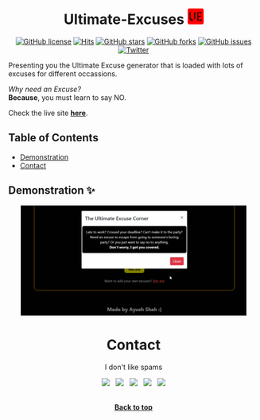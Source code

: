 # <div align="center">Ultimate-Excuses ![logo](assets/favicons/favicon-32x32.png)</div>

<div align="center">

[![GitHub license](https://img.shields.io/github/license/AyushShahh/Ultimate-Excuses?color=red&style=plastic)](https://github.com/AyushShahh/Ultimate-Excuses/blob/main/LICENSE)
[![Hits](https://hits.seeyoufarm.com/api/count/incr/badge.svg?url=https%3A%2F%2Fgithub.com%2FAyushShahh%2FUltimate-Excuses&count_bg=%23000000&title_bg=%23555555&icon=github.svg&icon_color=%23E7E7E7&title=views&edge_flat=false)](https://hits.seeyoufarm.com)
[![GitHub stars](https://img.shields.io/github/stars/AyushShahh/Ultimate-Excuses?style=plastic)](https://github.com/AyushShahh/Ultimate-Excuses/stargazers)
[![GitHub forks](https://img.shields.io/github/forks/AyushShahh/Ultimate-Excuses?style=plastic)](https://github.com/AyushShahh/Ultimate-Excuses/network)
[![GitHub issues](https://img.shields.io/github/issues/AyushShahh/Ultimate-Excuses?style=plastic)](https://github.com/AyushShahh/Ultimate-Excuses/issues)
[![Twitter](https://img.shields.io/twitter/url?color=grey&label=tweet%20this&logo=twitter&style=plastic&url=https%3A%2F%2Fgithub.com%2FAyushShahh%2FUltimate-Excuses)](https://twitter.com/intent/tweet?text=Woah!%20This%20is%20so%20cool.%20Check%20it%20out&url=https%3A%2F%2Fgithub.com%2FAyushShahh%2FUltimate-Excuses)
</div>

Presenting you the Ultimate Excuse generator that is loaded with lots of excuses for different occassions.

*Why need an Excuse?*<br>
**Because**, you must learn to say NO.

Check the live site **[here](https://ultimatexcuses.netlify.app)**.

## Table of Contents
- [Demonstration](#demonstration-)
- [Contact](#contact)

## Demonstration ✨
<div align="center"><img src="assets/demos/demonstration.gif" width="90%"></div>

# <div align="center">Contact</div>

<p align="center">I don't like spams</p>

<div align="center">
<a href="https://twitter.com/ayushshah__" target="_blank" rel="noopener noreferrer"><img src="https://img.icons8.com/plasticine/100/000000/twitter.png" width="50" /></a>  
&nbsp; <a href="https://www.instagram.com/ayushshah__/" target="_blank" rel="noopener noreferrer"><img src="https://img.icons8.com/plasticine/100/000000/instagram-new.png" width="50"/></a>
&nbsp; <a href="https://www.quora.com/profile/Ayush-Shah-133/" target="_blank" rel="noopener noreferrer"><img src="https://img.icons8.com/clouds/50/000000/quora.png"/></a>
&nbsp; <a href="https://www.clubhouse.com/@ayushshah_" target="_blank" rel="noopener noreferrer"><img src="https://img.icons8.com/fluent/45/000000/so-so.png"/></a>
&nbsp; <a href="https://www.discordapp.com/users/810944110046740491" target="_blank" rel="noopener noreferrer"><img src="https://img.icons8.com/doodle/46/000000/discord-new-logo.png"/></a><br><br>

**[Back to top](#ultimate-excuses-)**</div>